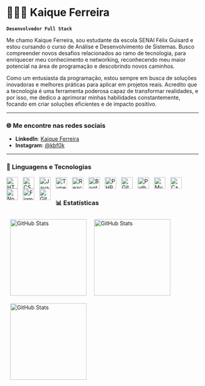 # 👨🏻‍💻 Kaique Ferreira

**`Desenvolvedor Full Stack`**  

Me chamo Kaique Ferreira, sou estudante da escola SENAI Félix Guisard e estou cursando o curso de Análise e Desenvolvimento de Sistemas. Busco compreender novos desafios relacionados ao ramo de tecnologia, para enriquecer meu conhecimento e networking, reconhecendo meu maior potencial na área de programação e descobrindo novos caminhos.

Como um entusiasta da programação, estou sempre em busca de soluções inovadoras e melhores práticas para aplicar em projetos reais. Acredito que a tecnologia é uma ferramenta poderosa capaz de transformar realidades, e por isso, me dedico a aprimorar minhas habilidades constantemente, focando em criar soluções eficientes e de impacto positivo.

---

### 🌐 Me encontre nas redes sociais  

- **LinkedIn**: [Kaique Ferreira](https://www.linkedin.com/in/kaiqueferreira0/)  
- **Instagram**: [@kbf0k](https://www.instagram.com/kbf0k/)

---


### 🤖 Linguagens e Tecnologias

<img 
    align="left" 
    alt="HTML"
    title="HTML" 
    width="30px" 
    style="padding-right: 10px;" 
    src="https://cdn.jsdelivr.net/gh/devicons/devicon@latest/icons/html5/html5-original.svg" 
/>
<img 
    align="left" 
    alt="CSS" 
    title="CSS"
    width="30px" 
    style="padding-right: 10px;" 
    src="https://cdn.jsdelivr.net/gh/devicons/devicon@latest/icons/css3/css3-original.svg" 
/>
<img 
    align="left" 
    alt="JavaScript" 
    title="JavaScript"
    width="30px" 
    style="padding-right: 10px;" 
    src="https://cdn.jsdelivr.net/gh/devicons/devicon@latest/icons/javascript/javascript-original.svg" 
/>
<img 
    align="left" 
    alt="TypeScript"
    title="TypeScript" 
    width="30px" 
    style="padding-right: 10px;" 
    src="https://cdn.jsdelivr.net/gh/devicons/devicon@latest/icons/typescript/typescript-original.svg" 
/>
<img 
    align="left" 
    alt="React"
    title="React" 
    width="30px" 
    style="padding-right: 10px;" 
    src="https://cdn.jsdelivr.net/gh/devicons/devicon@latest/icons/react/react-original.svg" 
/>
<img 
    align="left" 
    alt="Bootstrap"
    title="Bootstrap" 
    width="30px" 
    style="padding-right: 10px;" 
    src="https://cdn.jsdelivr.net/gh/devicons/devicon@latest/icons/bootstrap/bootstrap-original.svg" 
/>
<img 
    align="left" 
    alt="PHP" 
    title="PHP"
    width="30px" 
    style="padding-right: 10px;" 
    src="https://cdn.jsdelivr.net/gh/devicons/devicon@latest/icons/php/php-original.svg" 
/>
<img 
    align="left" 
    alt="Git" 
    title="Git"
    width="30px" 
    style="padding-right: 10px;" 
    src="https://cdn.jsdelivr.net/gh/devicons/devicon@latest/icons/git/git-original.svg" 
/>
<img 
    align="left" 
    alt="Python" 
    title="Python"
    width="30px" 
    style="padding-right: 10px;" 
    src="https://cdn.jsdelivr.net/gh/devicons/devicon@latest/icons/python/python-original.svg" 
/>

<img 
    align="left" 
    alt="MySQL" 
    title="MySQL"
    width="30px" 
    style="padding-right: 10px;" 
    src="https://cdn.jsdelivr.net/gh/devicons/devicon@latest/icons/mysql/mysql-original.svg" 
/>

<img 
    align="left" 
    alt="C++" 
    title="C++"
    width="30px" 
    style="padding-right: 10px;" 
    src="https://cdn.jsdelivr.net/gh/devicons/devicon@latest/icons/cplusplus/cplusplus-original.svg" 
/>

<img 
    align="left" 
    alt="Node.js" 
    title="Node.js"
    width="30px" 
    style="padding-right: 10px;" 
    src="https://cdn.jsdelivr.net/gh/devicons/devicon@latest/icons/nodejs/nodejs-plain-wordmark.svg" 
/>


<img 
    align="left" 
    alt="Figma" 
    title="Figma"
    width="30px" 
    style="padding-right: 10px;" 
    src="https://cdn.jsdelivr.net/gh/devicons/devicon@latest/icons/figma/figma-original.svg" 
/>

<img 
    align="left" 
    alt="GitHub" 
    title="GitHub"
    width="30px" 
    style="padding-right: 10px;" 
    src="https://cdn.jsdelivr.net/gh/devicons/devicon@latest/icons/github/github-original.svg" 
/>


<br/>
<br/>

### 📊 Estatísticas

<p>
  <img 
    align="left" 
    alt="GitHub Stats" 
    height="200"
    style="margin:10px"
    src="https://github-readme-stats.vercel.app/api?username=kbf0k&show_icons=true&theme=github_dark&include_all_commits=true&locale=pt-br" 
  />
  <img 
    align="left" 
    alt="GitHub Stats" 
    height="200"
    style="margin:10px"
    src="https://github-readme-streak-stats.herokuapp.com/?user=kbf0k&theme=github_dark&langs_count=9&border=true" 
  />
  <img 
    align="left" 
    alt="GitHub Stats" 
    height="200"
    style="margin:10px"
    src="https://github-readme-stats.vercel.app/api/top-langs/?username=kbf0k&theme=github_dark&layout=compact&custom_title=Tecnologias&langs_count=9" 
  />
</p>
